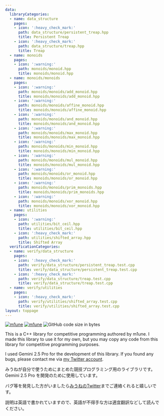 ```yaml
---
data:
  libraryCategories:
  - name: data_structure
    pages:
    - icon: ':heavy_check_mark:'
      path: data_structure/persistent_treap.hpp
      title: Persistent Treap
    - icon: ':heavy_check_mark:'
      path: data_structure/treap.hpp
      title: Treap
  - name: monoids
    pages:
    - icon: ':warning:'
      path: monoids/monoid.hpp
      title: monoids/monoid.hpp
  - name: monoids/monoids
    pages:
    - icon: ':warning:'
      path: monoids/monoids/add_monoid.hpp
      title: monoids/monoids/add_monoid.hpp
    - icon: ':warning:'
      path: monoids/monoids/affine_monoid.hpp
      title: monoids/monoids/affine_monoid.hpp
    - icon: ':warning:'
      path: monoids/monoids/and_monoid.hpp
      title: monoids/monoids/and_monoid.hpp
    - icon: ':warning:'
      path: monoids/monoids/max_monoid.hpp
      title: monoids/monoids/max_monoid.hpp
    - icon: ':warning:'
      path: monoids/monoids/min_monoid.hpp
      title: monoids/monoids/min_monoid.hpp
    - icon: ':warning:'
      path: monoids/monoids/mul_monoid.hpp
      title: monoids/monoids/mul_monoid.hpp
    - icon: ':warning:'
      path: monoids/monoids/or_monoid.hpp
      title: monoids/monoids/or_monoid.hpp
    - icon: ':warning:'
      path: monoids/monoids/prim_monoids.hpp
      title: monoids/monoids/prim_monoids.hpp
    - icon: ':warning:'
      path: monoids/monoids/xor_monoid.hpp
      title: monoids/monoids/xor_monoid.hpp
  - name: utilities
    pages:
    - icon: ':warning:'
      path: utilities/bit_ceil.hpp
      title: utilities/bit_ceil.hpp
    - icon: ':heavy_check_mark:'
      path: utilities/shifted_array.hpp
      title: Shifted Array
  verificationCategories:
  - name: verify/data_structure
    pages:
    - icon: ':heavy_check_mark:'
      path: verify/data_structure/persistent_treap.test.cpp
      title: verify/data_structure/persistent_treap.test.cpp
    - icon: ':heavy_check_mark:'
      path: verify/data_structure/treap.test.cpp
      title: verify/data_structure/treap.test.cpp
  - name: verify/utilities
    pages:
    - icon: ':heavy_check_mark:'
      path: verify/utilities/shifted_array.test.cpp
      title: verify/utilities/shifted_array.test.cpp
layout: toppage
---
```

[![m1une](https://img.shields.io/endpoint?url=https%3A%2F%2Fatcoder-badges.now.sh%2Fapi%2Fatcoder%2Fjson%2Fm1une)](https://atcoder.jp/users/m1une)
[![m1une](https://img.shields.io/endpoint?url=https%3A%2F%2Fatcoder-badges.now.sh%2Fapi%2Fcodeforces%2Fjson%2Fm1une)](https://codeforces.com/profile/m1une)
![GitHub code size in bytes](https://img.shields.io/github/languages/code-size/m1une/library?style=flat-square)

This is a C++ library for competitive programming authored by m1une. I made this library to use it for my own, but you may copy any code from this library for competitive programming purposes.

I used Gemini 2.5 Pro for the development of this library. If you found any bugs, please contact me via [my Twitter account](https://x.com/m1une_kyopro).

みうねが自分で使うためにまとめた競技プログラミング用のライブラリです。 Gemini 2.5 Pro を開発のために使用しています。

バグ等を発見した方がいましたら[みうねのTwitter](https://x.com/m1une_kyopro)までご連絡くれると嬉しいです。

説明は英語で書かれていますので、英語が不得手な方は適宜翻訳などして読んでください。
